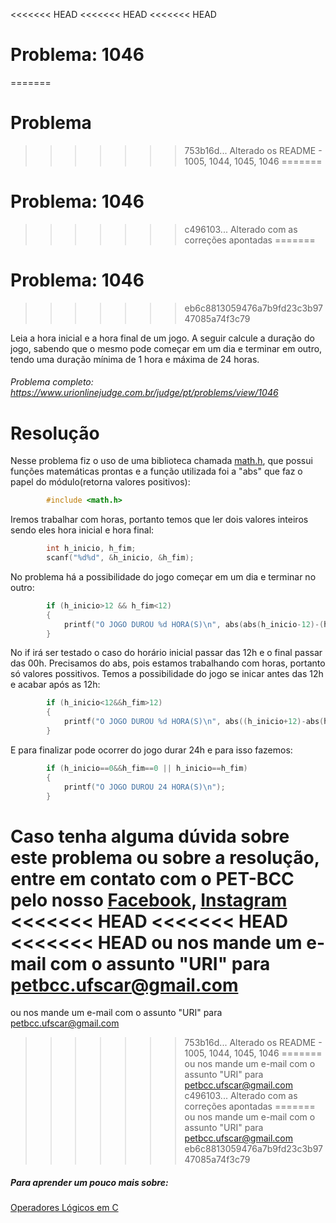 <<<<<<< HEAD
<<<<<<< HEAD
<<<<<<< HEAD
# Problema: 1046
=======
# Problema 
>>>>>>> 753b16d... Alterado os README - 1005, 1044, 1045, 1046
=======
# Problema: 1046
>>>>>>> c496103... Alterado com as correções apontadas
=======
# Problema: 1046
>>>>>>> eb6c8813059476a7b9fd23c3b9747085a74f3c79

Leia a hora inicial e a hora final de um jogo. A seguir calcule a duração do jogo, sabendo que o mesmo pode começar em um dia e terminar em outro, tendo uma duração mínima de 1 hora e máxima de 24 horas.

###### Problema completo: https://www.urionlinejudge.com.br/judge/pt/problems/view/1046

# Resolução

Nesse problema fiz o uso de uma biblioteca chamada [math.h](http://linguagemc.com.br/a-biblioteca-math-h/), que possui funções matemáticas prontas e a função utilizada foi a "abs" que faz o papel do módulo(retorna valores positivos):
```c
        #include <math.h>
```
Iremos trabalhar com horas, portanto temos que ler dois valores inteiros sendo eles hora inicial e hora final:
```c
        int h_inicio, h_fim;
        scanf("%d%d", &h_inicio, &h_fim);
```
No problema há a possibilidade do jogo começar em um dia e terminar no outro:
```c
        if (h_inicio>12 && h_fim<12)
        {
            printf("O JOGO DUROU %d HORA(S)\n", abs(abs(h_inicio-12)-(h_fim+12)));
        }
```
No if irá ser testado o caso do horário inicial passar das 12h e o final passar das 00h.
Precisamos do abs, pois estamos trabalhando com horas, portanto só valores possitivos.
Temos a possibilidade do jogo se inicar antes das 12h e acabar após as 12h:

```c
        if (h_inicio<12&&h_fim>12)
        {
            printf("O JOGO DUROU %d HORA(S)\n", abs((h_inicio+12)-abs(h_fim+12)));
        }
```
E para finalizar pode ocorrer do jogo durar 24h e para isso fazemos:
```c
        if (h_inicio==0&&h_fim==0 || h_inicio==h_fim)
        {
            printf("O JOGO DUROU 24 HORA(S)\n");
        }
```
Caso tenha alguma dúvida sobre este problema ou sobre a resolução, entre em contato com o PET-BCC pelo nosso
[Facebook](https://www.facebook.com/petbcc/),
[Instagram](https://www.instagram.com/petbcc.ufscar/)
<<<<<<< HEAD
<<<<<<< HEAD
<<<<<<< HEAD
ou nos mande um e-mail com o assunto "URI" para petbcc.ufscar@gmail.com
=======
ou nos mande um e-mail com o assunto "URI" para  petbcc.ufscar@gmail.com
>>>>>>> 753b16d... Alterado os README - 1005, 1044, 1045, 1046
=======
ou nos mande um e-mail com o assunto "URI" para petbcc.ufscar@gmail.com
>>>>>>> c496103... Alterado com as correções apontadas
=======
ou nos mande um e-mail com o assunto "URI" para petbcc.ufscar@gmail.com
>>>>>>> eb6c8813059476a7b9fd23c3b9747085a74f3c79

##### Para aprender um pouco mais sobre:
[Operadores Lógicos em C](http://linguagemc.com.br/operadores-logicos-em-c/#:~:text=Os%20operadores%20lógicos%20são%20utilizados,condições%20simples%20em%20expressões%20lógicas.)



